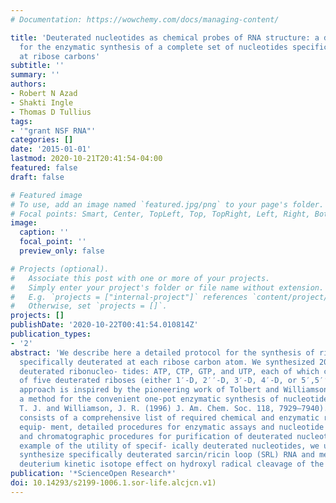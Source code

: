 ```yaml
---
# Documentation: https://wowchemy.com/docs/managing-content/

title: 'Deuterated nucleotides as chemical probes of RNA structure: a detailed protocol
  for the enzymatic synthesis of a complete set of nucleotides specifically deuterated
  at ribose carbons'
subtitle: ''
summary: ''
authors:
- Robert N Azad
- Shakti Ingle
- Thomas D Tullius
tags:
- '"grant NSF RNA"'
categories: []
date: '2015-01-01'
lastmod: 2020-10-21T20:41:54-04:00
featured: false
draft: false

# Featured image
# To use, add an image named `featured.jpg/png` to your page's folder.
# Focal points: Smart, Center, TopLeft, Top, TopRight, Left, Right, BottomLeft, Bottom, BottomRight.
image:
  caption: ''
  focal_point: ''
  preview_only: false

# Projects (optional).
#   Associate this post with one or more of your projects.
#   Simply enter your project's folder or file name without extension.
#   E.g. `projects = ["internal-project"]` references `content/project/deep-learning/index.md`.
#   Otherwise, set `projects = []`.
projects: []
publishDate: '2020-10-22T00:41:54.010814Z'
publication_types:
- '2'
abstract: 'We describe here a detailed protocol for the synthesis of ribonucleotides
  specifically deuterated at each ribose carbon atom. We synthesized 20 specifically
  deuterated ribonucleo- tides: ATP, CTP, GTP, and UTP, each of which contained one
  of five deuterated riboses (either 1′-D, 2′′-D, 3′-D, 4′-D, or 5′,5′′-D2). Our synthetic
  approach is inspired by the pioneering work of Tolbert and Williamson, who developed
  a method for the convenient one-pot enzymatic synthesis of nucleotides (Tolbert,
  T. J. and Williamson, J. R. (1996) J. Am. Chem. Soc. 118, 7929–7940). Our protocol
  consists of a comprehensive list of required chemical and enzymatic reagents and
  equip- ment, detailed procedures for enzymatic assays and nucleotide synthesis,
  and chromatographic procedures for purification of deuterated nucleotides. As an
  example of the utility of specif- ically deuterated nucleotides, we used them to
  synthesize specifically deuterated sarcin/ricin loop (SRL) RNA and meas- ured the
  deuterium kinetic isotope effect on hydroxyl radical cleavage of the SRL.'
publication: '*ScienceOpen Research*'
doi: 10.14293/s2199-1006.1.sor-life.alcjcn.v1)
---
```

